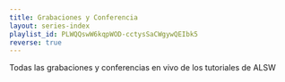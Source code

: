 ```yaml
---
title: Grabaciones y Conferencia
layout: series-index
playlist_id: PLWQQswW6kqpWOD-cctysSaCWgywQEIbk5
reverse: true
---
```


Todas las grabaciones y conferencias en vivo de los tutoriales de ALSW
